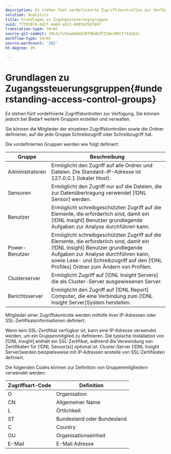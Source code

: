 ```yaml
---
description: Es stehen fünf vordefinierte Zugriffskontrollen zur Verfügung, Sie können jedoch bei Bedarf weitere Gruppen erstellen und verwalten.
solution: Analytics
title: Grundlagen zu Zugangssteuerungsgruppen
uuid: ff783078-6d2f-4a64-ab11-8083e35d765f
translation-type: tm+mt
source-git-commit: 34cdcfc83ae6bb620706db37228e200cff43ab2c
workflow-type: tm+mt
source-wordcount: '262'
ht-degree: 9%

---
```



# Grundlagen zu Zugangssteuerungsgruppen{#understanding-access-control-groups}

Es stehen fünf vordefinierte Zugriffskontrollen zur Verfügung, Sie können jedoch bei Bedarf weitere Gruppen erstellen und verwalten.

Sie können die Mitglieder der einzelnen Zugriffskontrollen sowie die Ordner definieren, auf die jede Gruppe Schreibzugriff oder Schreibzugriff hat.

Die vordefinierten Gruppen werden wie folgt definiert:

| Gruppe | Beschreibung |
|---|---|
| Administratoren | Ermöglicht den Zugriff auf alle Ordner und Dateien. Die Standard-IP-Adresse ist 127.0.0.1 (lokaler Host). |
| Sensoren | Ermöglicht den Zugriff nur auf die Dateien, die zur Datenübertragung verwendet [!DNL Sensor] werden. |
| Benutzer | Ermöglicht schreibgeschützten Zugriff auf die Elemente, die erforderlich sind, damit ein [!DNL Insight] Benutzer grundlegende Aufgaben zur Analyse durchführen kann. |
| Power-Benutzer | Ermöglicht schreibgeschützten Zugriff auf die Elemente, die erforderlich sind, damit ein [!DNL Insight] Benutzer grundlegende Aufgaben zur Analyse durchführen kann, sowie Lese- und Schreibzugriff auf den [!DNL Profiles] Ordner zum Ändern von Profilen. |
| Clusterserver | Ermöglicht Zugriff auf [!DNL Insight Servers] die als Cluster-Server ausgewiesenen Server. |
| Berichtsserver | Ermöglicht den Zugriff auf [!DNL Report] Computer, die eine Verbindung zum [!DNL Insight Server]System herstellen. |

Mitglieder einer Zugriffskontrolle werden mithilfe ihrer IP-Adressen oder SSL-Zertifikatsinformationen definiert.

Wenn kein SSL-Zertifikat verfügbar ist, kann eine IP-Adresse verwendet werden, um ein Gruppenmitglied zu definieren. Die typische Installation von [!DNL Insight] enthält ein SSL-Zertifikat, während die Verwendung von Zertifikaten für [!DNL Sensor(s)] optional ist. Cluster-Server [!DNL Insight Server]werden beispielsweise mit IP-Adressen anstelle von SSL-Zertifikaten definiert.

Die folgenden Codes können zur Definition von Gruppenmitgliedern verwendet werden:

| Zugriffsart-Code | Definition |
|---|---|
| O | Organisation |
| CN | Allgemeiner Name |
| L | Örtlichkeit |
| ST | Bundesland oder Bundesland |
| C  | Country |
| OU | Organisationseinheit |
| E-Mail | E-Mail Adresse |


